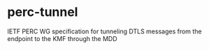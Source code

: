 # perc-tunnel
IETF PERC WG specification for tunneling DTLS messages from the endpoint to the KMF through the MDD
